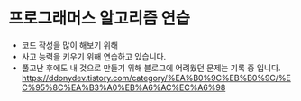 # 프로그래머스 알고리즘 연습

- 코드 작성을 많이 해보기 위해
- 사고 능력을 키우기 위해 연습하고 있습니다.
- 풀고난 후에도 내 것으로 만들기 위해 블로그에 어려웠던 문제는 기록 중 입니다.
https://ddonydev.tistory.com/category/%EA%B0%9C%EB%B0%9C/%EC%95%8C%EA%B3%A0%EB%A6%AC%EC%A6%98
